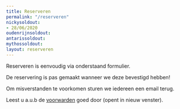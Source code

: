 ```yaml
---
title: Reserveren
permalink: "/reserveren"
nickysoldout:
- 28/06/2020
oudenrijnsoldout: 
antarissoldout: 
mythossoldout: 
layout: reserveren
---
```


Reserveren is eenvoudig via onderstaand formulier.

De reservering is pas gemaakt wanneer we deze bevestigd hebben!

Om misverstanden te voorkomen sturen we iedereen een email terug.

Leest u a.u.b de [voorwarden](voorwaarden) goed door (opent in nieuw venster).
